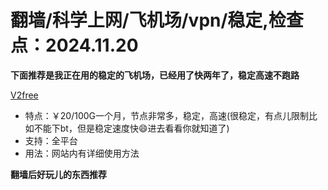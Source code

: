 # 翻墙/科学上网/飞机场/vpn/稳定,检查点：2024.11.20
**下面推荐是我正在用的稳定的飞机场，已经用了快两年了，稳定高速不跑路**

 [V2free](https://w1.v2free.cc/auth/register?code=QKu7#tt) 
* 特点：￥20/100G一个月，节点非常多，稳定，高速(很稳定，有点儿限制比如不能下bt，但是稳定速度快😄进去看看你就知道了) 
* 支持：全平台 
* 用法：网站内有详细使用方法

**翻墙后好玩儿的东西推荐**
 
 

